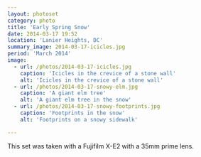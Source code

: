 ```yaml
---
layout: photoset
category: photo
title: 'Early Spring Snow'
date: 2014-03-17 19:52
location: 'Lanier Heights, DC'
summary_image: 2014-03-17-icicles.jpg
period: 'March 2014'
image:
  - url: /photos/2014-03-17-icicles.jpg
    caption: 'Icicles in the crevice of a stone wall'
    alt: 'Icicles in the crevice of a stone wall'
  - url: /photos/2014-03-17-snowy-elm.jpg
    caption: 'A giant elm tree'
    alt: 'A giant elm tree in the snow'
  - url: /photos/2014-03-17-snowy-footprints.jpg
    caption: 'Footprints in the snow'
    alt: 'Footprints on a snowy sidewalk'

---
```


This set was taken with a Fujifilm X-E2 with a 35mm prime lens.